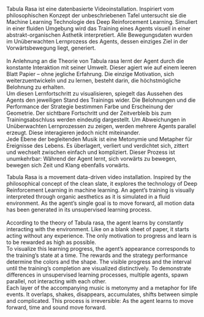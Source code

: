 <!--
title: Tabula Rasa
title_translate: 
date: 04-2021
links: https://robinwoern.com/tabula-rasa; https://linktr.ee/zihern; https://github.com/adripfi
list: Maßgefertiges Gehäuse, 4K UHD Bildschirm, einkanaliges Video, 167 x 99 x 35 cm
list_translate: Custom case, 4K UHD display, 1-channel video, 65.7 x 39.0 x 13.8 in
jobs: Konzept und Entwicklung: Adrian Pfisterer, Robin Woern, Niklas Thran; Musik: 이지헌 Zihern Lee
jobs_translate: Concept and development: Adrian Pfisterer, Robin Woern, Niklas Thran; Score: 이지헌 Zihern Lee
publishing: 
-->
<div><p>Tabula Rasa ist eine datenbasierte Videoinstallation. Inspiriert vom philosophischen Konzept der unbeschriebenen Tafel untersucht sie die Machine Learning Technologie des Deep Reinforcement Learning. Simuliert in einer fluiden Umgebung wird das Training eines Agents visuell in einer abstrakt-organischen Ästhetik interpretiert. Alle Bewegungsdaten wurden im Unüberwachten Lernprozess des Agents, dessen einziges Ziel in der Vorwärtsbewegung liegt, generiert.<br><br>
In Anlehnung an die Theorie von Tabula rasa lernt der Agent durch die konstante Interaktion mit seiner Umwelt. Dieser agiert wie auf einem leeren Blatt Papier – ohne jegliche Erfahrung. Die einzige Motivation, sich weiterzuentwickeln und zu lernen, besteht darin, die höchstmögliche Belohnung zu erhalten.<br>
Um diesen Lernfortschritt zu visualisieren, spiegelt das Aussehen des Agents den jeweiligen Stand des Trainings wider. Die Belohnungen und die Performance der Strategie bestimmen Farbe und Erscheinung der Geometrie. Der sichtbare Fortschritt und der Zeitverbleib bis zum Trainingsabschluss werden eindeutig dargestellt. Um Abweichungen in Unüberwachten Lernprozessen zu zeigen, werden mehrere Agents parallel erzeugt. Diese interagieren jedoch nicht miteinander.<br>
Jede Ebene der begleitenden Musik ist eine Metonymie und Metapher für Ereignisse des Lebens. Es überlagert, verliert und verdichtet sich, zittert und wechselt zwischen einfach und kompliziert. Dieser Prozess ist unumkehrbar: Während der Agent lernt, sich vorwärts zu bewegen, bewegen sich Zeit und Klang ebenfalls vorwärts.</p>
<p class="translate">Tabula Rasa is a movement data-driven video installation. Inspired by the philosophical concept of the clean slate, it explores the technology of Deep Reinforcement Learning in machine learning. An agent’s training is visually interpreted through organic aesthetics as it is simulated in a fluid environment. As the agent’s single goal is to move forward, all motion data has been generated in its unsupervised learning process.<br><br>
According to the theory of Tabula rasa, the agent learns by constantly interacting with the environment. Like on a blank sheet of paper, it starts acting without any experience. The only motivation to progress and learn is to be rewarded as high as possible.<br>
To visualize this learning progress, the agent’s appearance corresponds to the training’s state at a time. The rewards and the strategy performance determine the colors and the shape. The visible progress and the interval until the training’s completion are visualized distinctively. To demonstrate differences in unsupervised learning processes, multiple agents, spawn parallel, not interacting with each other.<br>
Each layer of the accompanying music is metonymy and a metaphor for life events. It overlaps, shakes, disappears, accumulates, shifts between simple and complicated. This process is irreversible: As the agent learns to move forward, time and sound move forward.</p></div>